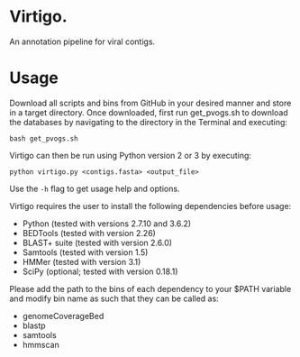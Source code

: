 # Virtigo.
An annotation pipeline for viral contigs.

# Usage
Download all scripts and bins from GitHub in your desired manner and store in a target directory. Once downloaded, first run get_pvogs.sh to download the databases by navigating to the directory in the Terminal and executing:
```
bash get_pvogs.sh
```
Virtigo can then be run using Python version 2 or 3 by executing:
```
python virtigo.py <contigs.fasta> <output_file>
```
Use the `-h` flag to get usage help and options. 

Virtigo requires the user to install the following dependencies before usage:
* Python (tested with versions 2.7.10 and 3.6.2)
* BEDTools (tested with version 2.26)
* BLAST+ suite (tested with version 2.6.0)
* Samtools (tested with version 1.5)
* HMMer (tested with version 3.1)
* SciPy (optional; tested with version 0.18.1)

Please add the path to the bins of each dependency to your $PATH variable and modify bin name as such that they can be called as:
* genomeCoverageBed
* blastp
* samtools
* hmmscan
